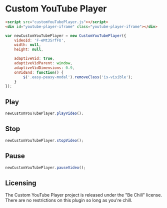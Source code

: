 Custom YouTube Player
=======


```html
<script src="customYouTubePlayer.js"></script>
<div id="youtube-player-iframe" class="youtube-player-iframe"></div>
```

```js
var newCustomYouTubePlayer = new CustomYouTubePlayer({
    videoId: 'F-eMt3SrfFU',
    width: null,
    height: null,

    adaptiveVid: true,
    adaptiveVidParent: window,
    adaptiveVidDimensions: 0.9,
    onVidEnd: function() {
        $('.easy-peasy-modal').removeClass('is-visible');
    }
});
```


## Play
```js
newCustomYouTubePlayer.playVideo();
```

## Stop

```js
newCustomYouTubePlayer.stopVideo();
```

## Pause
```js
newCustomYouTubePlayer.pauseVideo();
```


## Licensing
The Custom YouTube Player project is released under the "Be Chill" license. There are no restrictions on this plugin so long as you're chill.